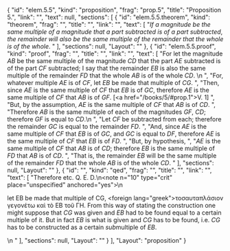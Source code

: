 {
  "id": "elem.5.5",
  "kind": "proposition",
  "frag": "prop.5",
  "title": "Proposition 5.",
  "link": "",
  "text": null,
  "sections": [
    {
      "id": "elem.5.5.theorem",
      "kind": "theorem",
      "frag": "",
      "title": "",
      "link": "",
      "text": [
        "<var>If a magnitude be the same multiple of a magnitude that a part subtracted is of a part subtracted</var>, <var>the remainder will also be the same multiple of the remainder that the whole is of the whole</var>. "
      ],
      "sections": null,
      "Layout": ""
    },
    {
      "id": "elem.5.5.proof",
      "kind": "proof",
      "frag": "",
      "title": "",
      "link": "",
      "text": [
        "For let the magnitude <var>AB</var> be the same multiple of the magnitude <var>CD</var> that the part <var>AE</var> subtracted is of the part <var>CF</var> subtracted; I say that the remainder <var>EB</var> is also the same multiple of the remainder <var>FD</var> that the whole <var>AB</var> is of the whole <var>CD</var>. \n       ",
        "For, whatever multiple <var>AE</var> is of <var>CF</var>, let <var>EB</var> be made that multiple of <var>CG</var>. ",
        "Then, since <var>AE</var> is the same multiple of <var>CF</var> that <var>EB</var> is of <var>GC</var>, therefore <var>AE</var> is the same multiple of <var>CF</var> that <var>AB</var> is of <var>GF</var>. [<a href=\"/books/5/#prop.1\">V. 1</a>] ",
        "But, by the assumption, <var>AE</var> is the same multiple of <var>CF</var> that <var>AB</var> is of <var>CD</var>. ",
        "Therefore <var>AB</var> is the same multiple of each of the magnitudes <var>GF</var>, <var>CD</var>; therefore <var>GF</var> is equal to <var>CD</var>.\n       ",
        "Let <var>CF</var> be subtracted from each; therefore the remainder <var>GC</var> is equal to the remainder <var>FD</var>. ",
        "And, since <var>AE</var> is the same multiple of <var>CF</var> that <var>EB</var> is of <var>GC</var>, and <var>GC</var> is equal to <var>DF</var>, therefore <var>AE</var> is the same multiple of <var>CF</var> that <var>EB</var> is of <var>FD</var>. ",
        "But, by hypothesis, ",
        "<var>AE</var> is the same multiple of <var>CF</var> that <var>AB</var> is of <var>CD</var>; therefore <var>EB</var> is the same multiple of <var>FD</var> that <var>AB</var> is of <var>CD</var>. ",
        "That is, the remainder <var>EB</var> will be the same multiple of the remainder <var>FD</var> that the whole <var>AB</var> is of the whole <var>CD</var>. "
      ],
      "sections": null,
      "Layout": ""
    },
    {
      "id": "",
      "kind": "qed",
      "frag": "",
      "title": "",
      "link": "",
      "text": [
        "Therefore etc. Q. E. D.\n<note n=\"10\" type=\"crit\" place=\"unspecified\" anchored=\"yes\">\n        <p>let EB be made that multiple of CG, <foreign lang=\"greek\">τοσαυταπλάσιον γεγονέτω καὶ τὸ ΕΒ τοῦ ΓΗ</foreign>. From this way of stating the construction one might suppose that <var>CG</var> was given and <var>EB</var> had to be found equal to a certain multiple of it. But in fact <var>EB</var> is what is given and <var>CG</var> has to be found, i.e. <var>CG</var> has to be constructed as a certain <var>sub</var>multiple of <var>EB</var>.</p>\n       </note>"
      ],
      "sections": null,
      "Layout": ""
    }
  ],
  "Layout": "proposition"
}
